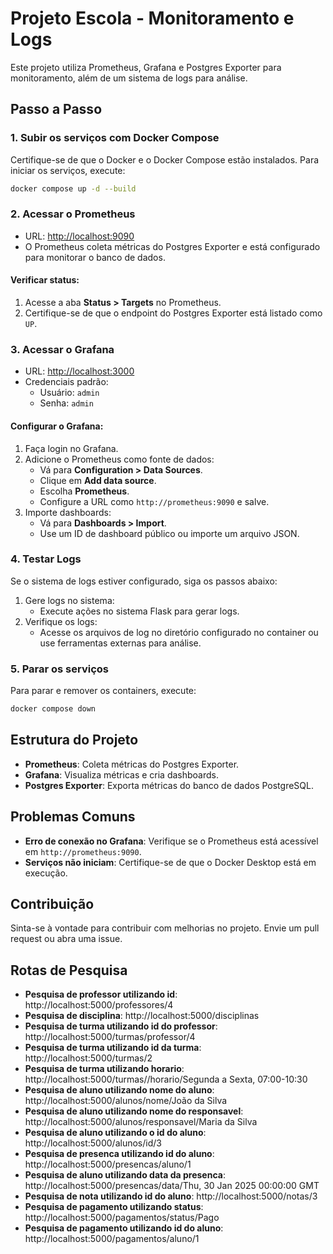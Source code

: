 # Projeto Escola - Monitoramento e Logs

Este projeto utiliza Prometheus, Grafana e Postgres Exporter para monitoramento, além de um sistema de logs para análise.

## Passo a Passo

### 1. Subir os serviços com Docker Compose
Certifique-se de que o Docker e o Docker Compose estão instalados. Para iniciar os serviços, execute:

```bash
docker compose up -d --build
```

### 2. Acessar o Prometheus
- URL: [http://localhost:9090](http://localhost:9090)
- O Prometheus coleta métricas do Postgres Exporter e está configurado para monitorar o banco de dados.

#### Verificar status:
1. Acesse a aba **Status > Targets** no Prometheus.
2. Certifique-se de que o endpoint do Postgres Exporter está listado como `UP`.

### 3. Acessar o Grafana
- URL: [http://localhost:3000](http://localhost:3000)
- Credenciais padrão:
  - Usuário: `admin`
  - Senha: `admin`

#### Configurar o Grafana:
1. Faça login no Grafana.
2. Adicione o Prometheus como fonte de dados:
   - Vá para **Configuration > Data Sources**.
   - Clique em **Add data source**.
   - Escolha **Prometheus**.
   - Configure a URL como `http://prometheus:9090` e salve.
3. Importe dashboards:
   - Vá para **Dashboards > Import**.
   - Use um ID de dashboard público ou importe um arquivo JSON.

### 4. Testar Logs
Se o sistema de logs estiver configurado, siga os passos abaixo:

1. Gere logs no sistema:
   - Execute ações no sistema Flask para gerar logs.
2. Verifique os logs:
   - Acesse os arquivos de log no diretório configurado no container ou use ferramentas externas para análise.

### 5. Parar os serviços
Para parar e remover os containers, execute:

```bash
docker compose down
```

## Estrutura do Projeto
- **Prometheus**: Coleta métricas do Postgres Exporter.
- **Grafana**: Visualiza métricas e cria dashboards.
- **Postgres Exporter**: Exporta métricas do banco de dados PostgreSQL.

## Problemas Comuns
- **Erro de conexão no Grafana**: Verifique se o Prometheus está acessível em `http://prometheus:9090`.
- **Serviços não iniciam**: Certifique-se de que o Docker Desktop está em execução.

## Contribuição
Sinta-se à vontade para contribuir com melhorias no projeto. Envie um pull request ou abra uma issue.

## Rotas de Pesquisa
- **Pesquisa de professor utilizando id**: http://localhost:5000/professores/4
- **Pesquisa de disciplina**: http://localhost:5000/disciplinas
- **Pesquisa de turma utilizando id do professor**: http://localhost:5000/turmas/professor/4
- **Pesquisa de turma utilizando id da turma**: http://localhost:5000/turmas/2
- **Pesquisa de turma utilizando horario**: http://localhost:5000/turmas//horario/Segunda a Sexta, 07:00-10:30
- **Pesquisa de aluno utilizando nome do aluno**: http://localhost:5000/alunos/nome/João da Silva
- **Pesquisa de aluno utilizando nome do responsavel**: http://localhost:5000/alunos/responsavel/Maria da Silva
- **Pesquisa de aluno utilizando o id do aluno**: http://localhost:5000/alunos/id/3
- **Pesquisa de presenca utilizando id do aluno**: http://localhost:5000/presencas/aluno/1
- **Pesquisa de aluno utilizando data da presenca**: http://localhost:5000/presencas/data/Thu, 30 Jan 2025 00:00:00 GMT
- **Pesquisa de nota utilizando id do aluno**: http://localhost:5000/notas/3
- **Pesquisa de pagamento utilizando status**: http://localhost:5000/pagamentos/status/Pago
- **Pesquisa de pagamento utilizando id do aluno**: http://localhost:5000/pagamentos/aluno/1

